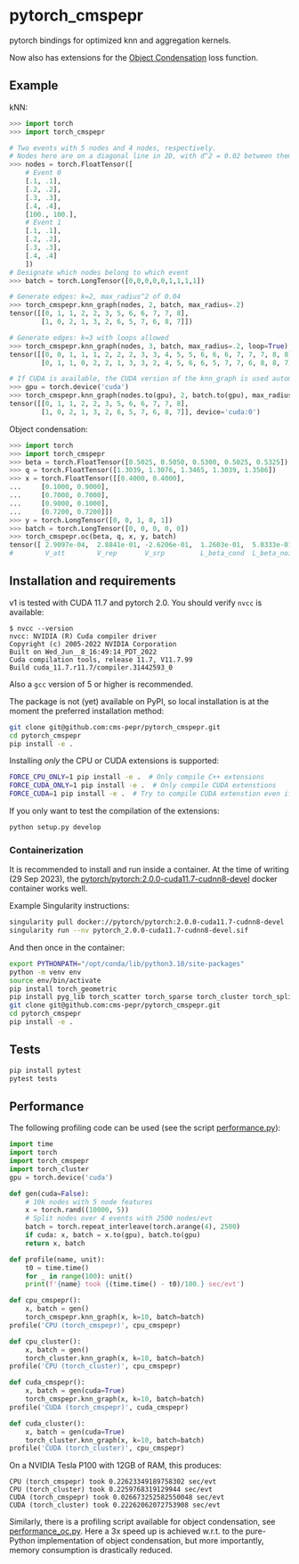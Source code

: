 # pytorch_cmspepr

pytorch bindings for optimized knn and aggregation kernels.

Now also has extensions for the [Object Condensation](https://arxiv.org/abs/2002.03605) loss function.


## Example

kNN:

```python
>>> import torch
>>> import torch_cmspepr

# Two events with 5 nodes and 4 nodes, respectively.
# Nodes here are on a diagonal line in 2D, with d^2 = 0.02 between them.
>>> nodes = torch.FloatTensor([
    # Event 0
    [.1, .1],
    [.2, .2],
    [.3, .3],
    [.4, .4],
    [100., 100.],
    # Event 1
    [.1, .1],
    [.2, .2],
    [.3, .3],
    [.4, .4]
    ])
# Designate which nodes belong to which event
>>> batch = torch.LongTensor([0,0,0,0,0,1,1,1,1])

# Generate edges: k=2, max_radius^2 of 0.04
>>> torch_cmspepr.knn_graph(nodes, 2, batch, max_radius=.2)
tensor([[0, 1, 1, 2, 2, 3, 5, 6, 6, 7, 7, 8],
        [1, 0, 2, 1, 3, 2, 6, 5, 7, 6, 8, 7]])

# Generate edges: k=3 with loops allowed
>>> torch_cmspepr.knn_graph(nodes, 3, batch, max_radius=.2, loop=True)
tensor([[0, 0, 1, 1, 1, 2, 2, 2, 3, 3, 4, 5, 5, 6, 6, 6, 7, 7, 7, 8, 8],
        [0, 1, 1, 0, 2, 2, 1, 3, 3, 2, 4, 5, 6, 6, 5, 7, 7, 6, 8, 8, 7]])

# If CUDA is available, the CUDA version of the knn_graph is used automatically:
>>> gpu = torch.device('cuda') 
>>> torch_cmspepr.knn_graph(nodes.to(gpu), 2, batch.to(gpu), max_radius=.2)
tensor([[0, 1, 1, 2, 2, 3, 5, 6, 6, 7, 7, 8],
        [1, 0, 2, 1, 3, 2, 6, 5, 7, 6, 8, 7]], device='cuda:0')
```

Object condensation:

```py
>>> import torch
>>> import torch_cmspepr
>>> beta = torch.FloatTensor([0.5025, 0.5050, 0.5300, 0.5025, 0.5325])
>>> q = torch.FloatTensor([1.3039, 1.3076, 1.3465, 1.3039, 1.3506])
>>> x = torch.FloatTensor([[0.4000, 0.4000],
...     [0.1000, 0.9000],
...     [0.7000, 0.7000],
...     [0.9000, 0.1000],
...     [0.7200, 0.7200]])
>>> y = torch.LongTensor([0, 0, 1, 0, 1])
>>> batch = torch.LongTensor([0, 0, 0, 0, 0])
>>> torch_cmspepr.oc(beta, q, x, y, batch)
tensor([ 2.9097e-04,  2.8841e-01, -2.6206e-01,  1.2603e-01,  5.0333e-01])
#        V_att        V_rep       V_srp         L_beta_cond  L_beta_noise
```


## Installation and requirements

v1 is tested with CUDA 11.7 and pytorch 2.0.
You should verify `nvcc` is available:

```console
$ nvcc --version
nvcc: NVIDIA (R) Cuda compiler driver
Copyright (c) 2005-2022 NVIDIA Corporation
Built on Wed_Jun__8_16:49:14_PDT_2022
Cuda compilation tools, release 11.7, V11.7.99
Build cuda_11.7.r11.7/compiler.31442593_0
```

Also a `gcc` version of 5 or higher is recommended.

The package is not (yet) available on PyPI, so local installation is at the moment the
preferred installation method:

```bash
git clone git@github.com:cms-pepr/pytorch_cmspepr.git
cd pytorch_cmspepr
pip install -e .
```

Installing _only_ the CPU or CUDA extensions is supported:

```bash
FORCE_CPU_ONLY=1 pip install -e .  # Only compile C++ extensions
FORCE_CUDA_ONLY=1 pip install -e .  # Only compile CUDA extenstions
FORCE_CUDA=1 pip install -e .  # Try to compile CUDA extenstion even if no device found
```

If you only want to test the compilation of the extensions:

```bash
python setup.py develop
```

### Containerization

It is recommended to install and run inside a container.
At the time of writing (29 Sep 2023), the [pytorch/pytorch:2.0.0-cuda11.7-cudnn8-devel](https://hub.docker.com/layers/pytorch/pytorch/2.0.0-cuda11.7-cudnn8-devel/images/sha256-96ccb2997a131f2455d70fb78dbb284bafe4529aaf265e344bae932c8b32b2a4?context=explore)
docker container works well.

Example Singularity instructions:

```bash
singularity pull docker://pytorch/pytorch:2.0.0-cuda11.7-cudnn8-devel
singularity run --nv pytorch_2.0.0-cuda11.7-cudnn8-devel.sif
```

And then once in the container:

```bash
export PYTHONPATH="/opt/conda/lib/python3.10/site-packages"
python -m venv env
source env/bin/activate
pip install torch_geometric
pip install pyg_lib torch_scatter torch_sparse torch_cluster torch_spline_conv -f https://data.pyg.org/whl/torch-2.0.0+cu117.html # Make sure to pick the right torch and CUDA versions here
git clone git@github.com:cms-pepr/pytorch_cmspepr.git
cd pytorch_cmspepr
pip install -e .
```


## Tests

```bash
pip install pytest
pytest tests
```


## Performance

The following profiling code can be used (see the script [performance.py](scripts/performance.py)):

```python
import time
import torch
import torch_cmspepr
import torch_cluster
gpu = torch.device('cuda')

def gen(cuda=False):
    # 10k nodes with 5 node features
    x = torch.rand((10000, 5))
    # Split nodes over 4 events with 2500 nodes/evt
    batch = torch.repeat_interleave(torch.arange(4), 2500)
    if cuda: x, batch = x.to(gpu), batch.to(gpu)
    return x, batch

def profile(name, unit):
    t0 = time.time()
    for _ in range(100): unit()
    print(f'{name} took {(time.time() - t0)/100.} sec/evt')

def cpu_cmspepr():
    x, batch = gen()
    torch_cmspepr.knn_graph(x, k=10, batch=batch)
profile('CPU (torch_cmspepr)', cpu_cmspepr)

def cpu_cluster():
    x, batch = gen()
    torch_cluster.knn_graph(x, k=10, batch=batch)
profile('CPU (torch_cluster)', cpu_cmspepr)

def cuda_cmspepr():
    x, batch = gen(cuda=True)
    torch_cmspepr.knn_graph(x, k=10, batch=batch)
profile('CUDA (torch_cmspepr)', cuda_cmspepr)

def cuda_cluster():
    x, batch = gen(cuda=True)
    torch_cluster.knn_graph(x, k=10, batch=batch)
profile('CUDA (torch_cluster)', cpu_cmspepr)
```

On a NVIDIA Tesla P100 with 12GB of RAM, this produces:

```
CPU (torch_cmspepr) took 0.22623349189758302 sec/evt
CPU (torch_cluster) took 0.2259768319129944 sec/evt
CUDA (torch_cmspepr) took 0.026673252582550048 sec/evt
CUDA (torch_cluster) took 0.22262062072753908 sec/evt
```

Similarly, there is a profiling script available for object condensation, see [performance_oc.py](scripts/performance_oc.py).
Here a 3x speed up is achieved w.r.t. to the pure-Python implementation of object condensation, but more importantly, memory consumption is drastically reduced.
